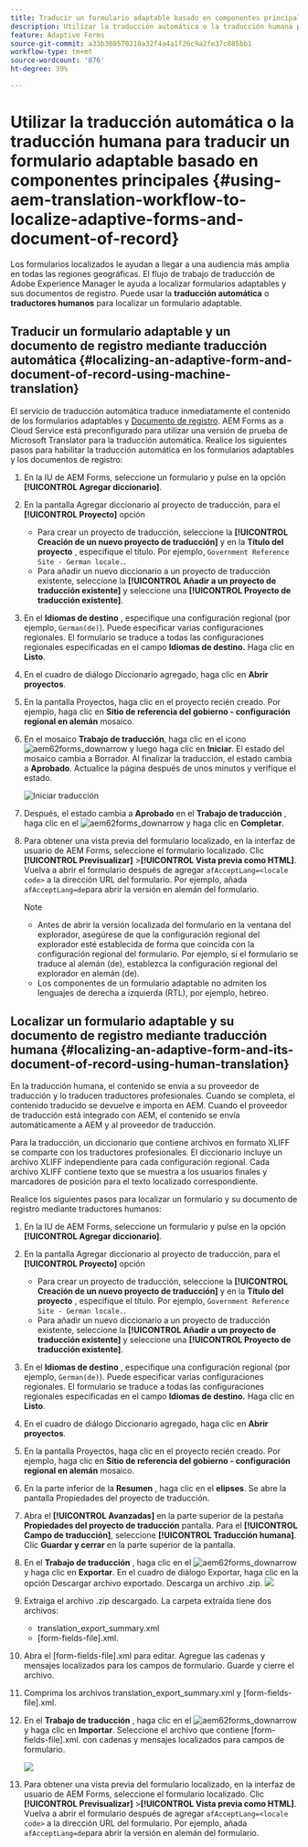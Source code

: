 ```yaml
---
title: Traducir un formulario adaptable basado en componentes principales
description: Utilizar la traducción automática o la traducción humana para traducir un formulario adaptable basado en componentes principales
feature: Adaptive Forms
source-git-commit: a33b380570210a32f4a4a1f26c9a2fe37c885bb1
workflow-type: tm+mt
source-wordcount: '876'
ht-degree: 39%

---
```


# Utilizar la traducción automática o la traducción humana para traducir un formulario adaptable basado en componentes principales {#using-aem-translation-workflow-to-localize-adaptive-forms-and-document-of-record}

Los formularios localizados le ayudan a llegar a una audiencia más amplia en todas las regiones geográficas. El flujo de trabajo de traducción de Adobe Experience Manager le ayuda a localizar formularios adaptables y sus documentos de registro. Puede usar la **traducción automática** o **traductores humanos** para localizar un formulario adaptable.

## Traducir un formulario adaptable y un documento de registro mediante traducción automática {#localizing-an-adaptive-form-and-document-of-record-using-machine-translation}

El servicio de traducción automática traduce inmediatamente el contenido de los formularios adaptables y [Documento de registro](/help/forms/generate-document-of-record-core-components.md). AEM Forms as a Cloud Service está preconfigurado para utilizar una versión de prueba de Microsoft Translator para la traducción automática. Realice los siguientes pasos para habilitar la traducción automática en los formularios adaptables y los documentos de registro:

1. En la IU de AEM Forms, seleccione un formulario y pulse en la opción **[!UICONTROL Agregar diccionario]**.
1. En la pantalla Agregar diccionario al proyecto de traducción, para el **[!UICONTROL Proyecto]** opción

   * Para crear un proyecto de traducción, seleccione la **[!UICONTROL Creación de un nuevo proyecto de traducción]** y en la **Título del proyecto** , especifique el título. Por ejemplo, `Government Reference Site - German locale.`. 
   * Para añadir un nuevo diccionario a un proyecto de traducción existente, seleccione la **[!UICONTROL Añadir a un proyecto de traducción existente]** y seleccione una **[!UICONTROL Proyecto de traducción existente]**.
1. En el **Idiomas de destino** , especifique una configuración regional (por ejemplo, `German(de)`). Puede especificar varias configuraciones regionales. El formulario se traduce a todas las configuraciones regionales especificadas en el campo **Idiomas de destino.** Haga clic en **Listo**.
1. En el cuadro de diálogo Diccionario agregado, haga clic en **Abrir proyectos**.
1. En la pantalla Proyectos, haga clic en el proyecto recién creado. Por ejemplo, haga clic en **Sitio de referencia del gobierno - configuración regional en alemán** mosaico.
1. En el mosaico **Trabajo de traducción**, haga clic en el icono ![aem62forms_downarrow](assets/aem62forms_downarrow.png) y luego haga clic en **Iniciar**. El estado del mosaico cambia a Borrador. Al finalizar la traducción, el estado cambia a **Aprobado**. Actualice la página después de unos minutos y verifique el estado.

   ![Iniciar traducción](/help/forms/assets/adaptive-forms-core-components-start-translation.png)
1. Después, el estado cambia a **Aprobado** en el **Trabajo de traducción** , haga clic en el ![aem62forms_downarrow](assets/aem62forms_downarrow.png) y haga clic en **Completar**.

1. Para obtener una vista previa del formulario localizado, en la interfaz de usuario de AEM Forms, seleccione el formulario localizado. Clic **[!UICONTROL Previsualizar]** >**[!UICONTROL Vista previa como HTML]**. Vuelva a abrir el formulario después de agregar `afAcceptLang=<locale code>` a la dirección URL del formulario. Por ejemplo, añada `afAcceptLang=de`para abrir la versión en alemán del formulario.


   >[!NOTE]
   >
   >* Antes de abrir la versión localizada del formulario en la ventana del explorador, asegúrese de que la configuración regional del explorador esté establecida de forma que coincida con la configuración regional del formulario. Por ejemplo, si el formulario se traduce al alemán (de), establezca la configuración regional del explorador en alemán (de).
   >* Los componentes de un formulario adaptable no admiten los lenguajes de derecha a izquierda (RTL), por ejemplo, hebreo.

<!-- 
   Along with the Adaptive form, the auto-generated document of record is also localized.

   For more information on Document of Record settings and configuration, see:

   [Document of Record Template](/help/forms/using/generate-document-of-record-for-non-xfa-based-adaptive-forms.md#p-document-of-record-template-configuration-p)

   [Document of Record settings](/help/forms/using/generate-document-of-record-for-non-xfa-based-adaptive-forms.md#p-document-of-record-settings-p)

1. [Customize the branding information of the document of record](/help/forms/using/generate-document-of-record-for-non-xfa-based-adaptive-forms.md) and ensure that the browser locale is set to the same language to which you have localized the Adaptive Form using machine language. The browser locale helps localize the branding information in the document of record.
1. To view the localized document of record, tap Generate Preview. The document of record PDF is generated and opened in a new tab in your browser.

-->

## Localizar un formulario adaptable y su documento de registro mediante traducción humana {#localizing-an-adaptive-form-and-its-document-of-record-using-human-translation}

En la traducción humana, el contenido se envía a su proveedor de traducción y lo traducen traductores profesionales. Cuando se completa, el contenido traducido se devuelve e importa en AEM. Cuando el proveedor de traducción está integrado con AEM, el contenido se envía automáticamente a AEM y al proveedor de traducción.

Para la traducción, un diccionario que contiene archivos en formato XLIFF se comparte con los traductores profesionales. El diccionario incluye un archivo XLIFF independiente para cada configuración regional. Cada archivo XLIFF contiene texto que se muestra a los usuarios finales y marcadores de posición para el texto localizado correspondiente.

Realice los siguientes pasos para localizar un formulario y su documento de registro mediante traductores humanos:

1. En la IU de AEM Forms, seleccione un formulario y pulse en la opción **[!UICONTROL Agregar diccionario]**.
1. En la pantalla Agregar diccionario al proyecto de traducción, para el **[!UICONTROL Proyecto]** opción

   * Para crear un proyecto de traducción, seleccione la **[!UICONTROL Creación de un nuevo proyecto de traducción]** y en la **Título del proyecto** , especifique el título. Por ejemplo, `Government Reference Site - German locale.`. 
   * Para añadir un nuevo diccionario a un proyecto de traducción existente, seleccione la **[!UICONTROL Añadir a un proyecto de traducción existente]** y seleccione una **[!UICONTROL Proyecto de traducción existente]**.
1. En el **Idiomas de destino** , especifique una configuración regional (por ejemplo, `German(de)`). Puede especificar varias configuraciones regionales. El formulario se traduce a todas las configuraciones regionales especificadas en el campo **Idiomas de destino.** Haga clic en **Listo**.
1. En el cuadro de diálogo Diccionario agregado, haga clic en **Abrir proyectos**.
1. En la pantalla Proyectos, haga clic en el proyecto recién creado. Por ejemplo, haga clic en **Sitio de referencia del gobierno - configuración regional en alemán** mosaico.
1. En la parte inferior de la **Resumen** , haga clic en el **elipses**. Se abre la pantalla Propiedades del proyecto de traducción.
1. Abra el **[!UICONTROL Avanzadas]** en la parte superior de la pestaña **Propiedades del proyecto de traducción** pantalla. Para el **[!UICONTROL Campo de traducción]**, seleccione **[!UICONTROL Traducción humana]**. Clic **Guardar y cerrar** en la parte superior de la pantalla.
1. En el **Trabajo de traducción** , haga clic en el ![aem62forms_downarrow](assets/aem62forms_downarrow.png) y haga clic en **Exportar**. En el cuadro de diálogo Exportar, haga clic en la opción Descargar archivo exportado. Descarga un archivo .zip.
   ![](/help/forms/assets/adaptive-forms-core-components-start-translation-export.png)
1. Extraiga el archivo .zip descargado. La carpeta extraída tiene dos archivos:
   * translation_export_summary.xml
   * [form-fields-file].xml.
1. Abra el [form-fields-file].xml para editar. Agregue las cadenas y mensajes localizados para los campos de formulario. Guarde y cierre el archivo.
1. Comprima los archivos translation_export_summary.xml y [form-fields-file].xml.
1. En el **Trabajo de traducción** , haga clic en el ![aem62forms_downarrow](assets/aem62forms_downarrow.png) y haga clic en **Importar**. Seleccione el archivo que contiene [form-fields-file].xml. con cadenas y mensajes localizados para campos de formulario.

   ![](/help/forms/assets/adaptive-forms-core-components-start-translation-import.png)

1. Para obtener una vista previa del formulario localizado, en la interfaz de usuario de AEM Forms, seleccione el formulario localizado. Clic **[!UICONTROL Previsualizar]** >**[!UICONTROL Vista previa como HTML]**. Vuelva a abrir el formulario después de agregar `afAcceptLang=<locale code>` a la dirección URL del formulario. Por ejemplo, añada `afAcceptLang=de`para abrir la versión en alemán del formulario.
